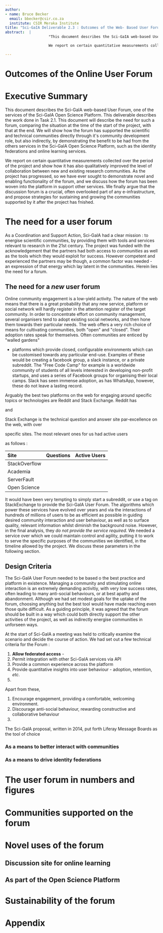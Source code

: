 ```yaml
---
author:
- name: Bruce Becker
  email: bbecker@csir.co.za
  institute: CSIR Meraka Institute
title: "Sci-GaIA Deliverable 2.3 : Outcomes of the Web- Based User Forum"
abstract:  |
                    "This document describes the Sci-GaIA web-based User Forum, one of the services of the Sci-GaIA Open Science Platform. This deliverable describes the work done in Task 2.1\. This document will describe the need for such a forum, comparing the situation at the time of the start of the project, with that at the end. We will show how the forum has supported the scientific and technical communities directly through it's community development role, but also indirectly, by demonstrating the benefit to be had from the others services in the Sci-GaIA Open Science Platform, such as the identity federations and online learning services.

                    We report on certain quantitative measurements collected over the period of the project and show how it has also qualitatively improved the level of collaboration between new and existing research communities. As the project has progressed, so we have ever sought to demonstrate novel and enabling functionality of the forum, and we discuss how the forum has been woven into the platform in support other services. We finally argue that the discussion forum is a crucial, often overlooked part of any e-infrastructure, and propose strategies for sustaining and growing the communities supported by it after the project has fnished."

---
```

# Outcomes of the Online User Forum

# Executive Summary

This document describes the Sci-GaIA web-based User Forum, one of the services of the Sci-GaIA Open Science Platform. This deliverable describes the work done in Task 2.1\. This document will describe the need for such a forum, comparing the situation at the time of the start of the project, with that at the end. We will show how the forum has supported the scientific and technical communities directly through it's community development role, but also indirectly, by demonstrating the benefit to be had from the others services in the Sci-GaIA Open Science Platform, such as the identity federations and online learning services.

We report on certain quantitative measurements collected over the period of the project and show how it has also qualitatively improved the level of collaboration between new and existing research communities. As the project has progressed, so we have ever sought to demonstrate novel and enabling functionality of the forum, and we discuss how the forum has been woven into the platform in support other services. We finally argue that the discussion forum is a crucial, often overlooked part of any e-infrastructure, and propose strategies for sustaining and growing the communities supported by it after the project has fnished.


# The need for a user forum

As a Coordination and Support Action, Sci-GaIA had a clear mission : to energise scientific communities, by providing
 them with tools and services relevant to research in the 21st century. The project was funded with the acknowledgement
 that the partners had both access to _communities_ as well as the tools  which they would exploit for success. However
 competent and experienced the partners may be though, a common factor was needed - an expression of that energy which
  lay latent in the communities. Herein lies the need for a forum.

## The need for a _new_ user forum

Online community engagement is a low-yield activity. The nature of the web means that there is a great probability that
any new service, platform or social network will hardly register in the attention register of the target community. In
order to concentrate effort on community management, several organisers tend to adopt existing social networks, and
then hone them towards their particular needs. The web offers a very rich choice of means for cultivating communities,
both "open" and "closed". Their adoption rates speak for  themselves. Often communities are enticed by "walled gardens"
- platforms which provide closed, configurable environments which can be customised towards any particular end-use.
Examples of these would be creating a facebook group, a slack instance, or a private subreddit. The "Free Code Camp"
for example is a worldwide community of  students of all levels interested in developing non-profit startups, and uses
a series  of Facebook groups for organising their local camps. Slack has seen immense adoption, as has WhatsApp,
however, these do not leave a lasting record.

Arguably the best two platforms on the web for engaging around specific topics or technologies are Reddit and Stack
 Exchange. Reddit has
<!-- TODO : How many technical subreddits are there ? -->
and
<!-- TODO : How many reddit users are there ? -->
Stack Exchange is the technical question and answer site par-excellence on the web, with over
<!-- TODO how many Stack Exchange sites are there ? --> specific sites. The most relevant ones for us had active users
 as follows :
<!-- TODO check the most relevant Stack Exchange sites -->

| Site      | Questions     | Active Users |
| :------------- | :------------- | :-----------------------|
| StackOverflow | | |
| Academia | | |
| ServerFault | | |
| Open Science | | |

It would have been very tempting to simply start a subreddit, or use a tag on StackExchange to provide the Sci-GaIA
User Forum. The algorithms which power these services  have evolved over years and via the interactions of hundreds of
millions of users to be as efficient as possible in guiding desired community interaction and user behaviour, as well
as to surface quality, relevant information whilst diminish the background noise. However, in the final analysis, they
_do not provide the service required_. We needed a service over which we could maintain control and agility, putting it
to work to serve the specific purposes of the communities we identified, in the timeline allowed by the project. We
discuss these parameters in the  following section.

## Design Criteria

The Sci-GaIA User Forum needed to be based o the best practice and platform in existence. Managing a
community and stimulating online interaction is an extremely demanding activitiy, with very low success
rates, often leading to many anti-social behaviours, or at best apathy and abandonment. Although we had set
modest goals for the uptake of the forum, choosing anything but the best tool would have made reaching even
those quite difficult. As a guiding principle, it was agreed that the forum should be built in a way which could both directly support the other activities of the project, as well as indirectly energise communities in unforseen ways.

At the start of Sci-GaIA a meeting was held to critically examine the scenario and decide the course of action. We had set out a few technical criteria for the Forum :

  1. **Allow federated access** -
  1. Permit integration with other Sci-GaIA services via API
  1. Provide a common experience across the platform
  1. Provide quantitative insights into user behaviour - adoption, retention, _etc_.
  1.

Apart from these,   

  1. Encourage engagement, providing a comfortable, welcoming environment.
  1. Discourage anti-social behaviour, rewarding constructive and collaborative behaviour
  1.

The Sci-GaIA proposal, written in 2014, put forth Liferay Message Boards as the tool of choice


###  As a means to better interact with communities

### As a means to drive identity federations


# The user forum in numbers and figures

# Communities supported on the forum

# Novel uses of the forum


## Discussion site for online learning

## As part of  the Open Science Platform

# Sustainability of the forum

# Appendix
